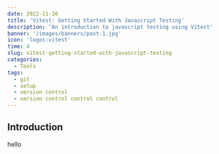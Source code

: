 ```yaml
---
date: 2022-11-30
title: 'Vitest: Getting Started With Javascript Testing'
description: 'An introduction to javascript testing using Vitest'
banner: '/images/banners/post-1.jpg'
icon: 'logos:vitest'
time: 4
slug: vitest-getting-started-with-javascript-testing
categories:
  - Tools
tags:
  - git
  - setup
  - version control
  - version control control control
---
```


## Introduction

hello